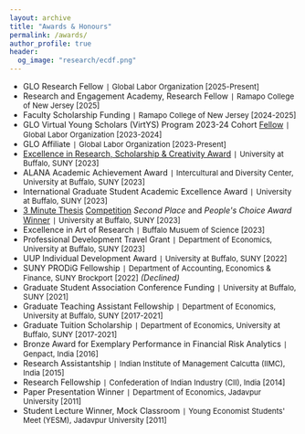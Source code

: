 ```yaml
---
layout: archive
title: "Awards & Honours"
permalink: /awards/
author_profile: true
header:
  og_image: "research/ecdf.png"
---
```

- GLO Research Fellow `|` <span style="font-size:13px;"> Global Labor Organization [2025-Present]</span>
- Research and Engagement Academy, Research Fellow `|` <span style="font-size:13px;"> Ramapo College of New Jersey [2025]</span>
- Faculty Scholarship Funding `|` <span style="font-size:13px;"> Ramapo College of New Jersey [2024-2025]</span>
- GLO Virtual Young Scholars (VirtYS) Program 2023-24 Cohort [Fellow](https://glabor.org/user/sandipab/) `|` <span style="font-size:13px;"> Global Labor Organization [2023-2024]</span>
- GLO Affiliate `|` <span style="font-size:13px;"> Global Labor Organization [2023-Present]</span>
- [Excellence in Research, Scholarship & Creativity Award](https://www.buffalo.edu/celebration-of-academic-excellence/StudentExcellence/PreviousStudentExcellence/ub-awards/ub-excellence-in-research--scholarship-and-creativity.html) `|` <span style="font-size:13px;"> University at Buffalo, SUNY [2023]</span>
- ALANA Academic Achievement Award `|` <span style="font-size:13px;"> Intercultural and Diversity Center, University at Buffalo, SUNY [2023]</span>
- International Graduate Student Academic Excellence Award `|` <span style="font-size:13px;"> University at Buffalo, SUNY [2023]</span>
- [3 Minute Thesis](https://www.buffalo.edu/ubnow/stories/2023/02/3mt.html) [Competition](https://www.buffalo.edu/ubnow/ub-seen/photos/2023/03/3MT-winners.html) *Second Place* and *People's Choice Award* [Winner](https://www.buffalo.edu/three-minute-thesis/past/2023.html) `|` <span style="font-size:13px;"> University at Buffalo, SUNY [2023]</span> 
- Excellence in Art of Research `|` <span style="font-size:13px;"> Buffalo Musuem of Science [2023]</span>
- Professional Development Travel Grant `|` <span style="font-size:13px;"> Department of Economics, University at Buffalo, SUNY [2023]</span>
- UUP Individual Development Award `|` <span style="font-size:13px;"> University at Buffalo, SUNY [2022]</span>
- SUNY PRODiG Fellowship `|` <span style="font-size:13px;"> Department of Accounting, Economics & Finance, SUNY Brockport [2022]</span> *(Declined)*
- Graduate Student Association Conference Funding `|` <span style="font-size:13px;"> University at Buffalo, SUNY [2021]</span>
- Graduate Teaching Assistant Fellowship `|` <span style="font-size:13px;"> Department of Economics, University at Buffalo, SUNY [2017-2021]</span>
- Graduate Tuition Scholarship `|` <span style="font-size:13px;"> Department of Economics, University at Buffalo, SUNY [2017-2021]</span>
- Bronze Award for Exemplary Performance in Financial Risk Analytics `|` <span style="font-size:13px;">Genpact, India [2016]</span>
- Research Assistantship `|` <span style="font-size:13px;">Indian Institute of Management Calcutta (IIMC), India [2015]</span>
- Research Fellowship `|` <span style="font-size:13px;">Confederation of Indian Industry (CII), India [2014]</span>
- Paper Presentation Winner `|` <span style="font-size:13px;">Department of Economics, Jadavpur University [2011]</span>
- Student Lecture Winner, Mock Classroom `|` <span style="font-size:13px;">Young Economist Students' Meet (YESM), Jadavpur University [2011]</span>
